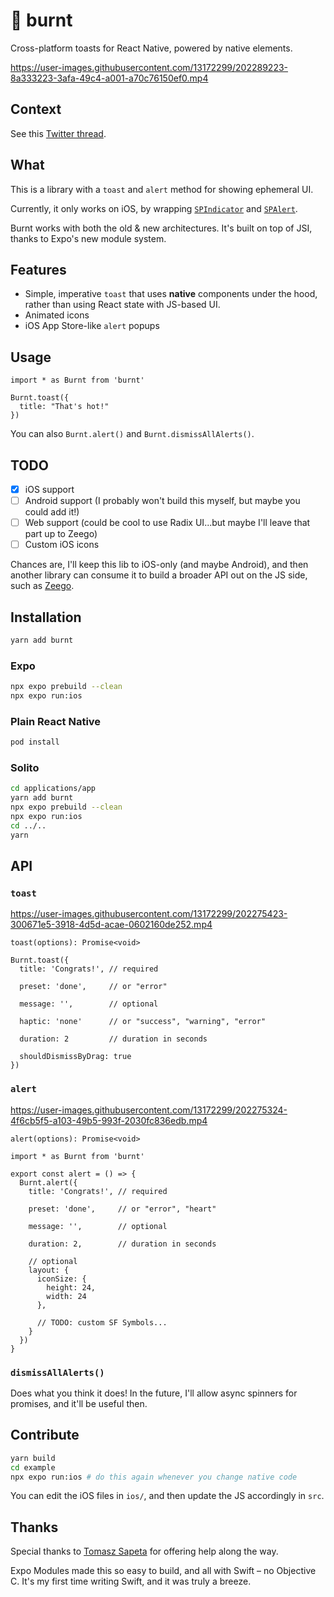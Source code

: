 # 🍞 burnt

Cross-platform toasts for React Native, powered by native elements.

https://user-images.githubusercontent.com/13172299/202289223-8a333223-3afa-49c4-a001-a70c76150ef0.mp4

 

## Context

See this [Twitter thread](https://twitter.com/FernandoTheRojo/status/1592923529644625920).

## What

This is a library with a `toast` and `alert` method for showing ephemeral UI. 

Currently, it only works on iOS, by wrapping [`SPIndicator`](https://github.com/ivanvorobei/SPIndicator) and [`SPAlert`](https://github.com/ivanvorobei/SPAlert).

Burnt works with both the old & new architectures. It's built on top of JSI, thanks to Expo's new module system.

## Features

- Simple, imperative `toast` that uses **native** components under the hood, rather than using React state with JS-based UI.
- Animated icons
- iOS App Store-like `alert` popups

## Usage

```tsx
import * as Burnt from 'burnt'

Burnt.toast({
  title: "That's hot!"
})
```

You can also `Burnt.alert()` and `Burnt.dismissAllAlerts()`.

## TODO

- [x] iOS support
- [ ] Android support (I probably won't build this myself, but maybe you could add it!)
- [ ] Web support (could be cool to use Radix UI...but maybe I'll leave that part up to Zeego)
- [ ] Custom iOS icons

Chances are, I'll keep this lib to iOS-only (and maybe Android), and then another library can consume it to build a broader API out on the JS side, such as [Zeego](https://zeego.dev).


## Installation

```sh
yarn add burnt
```

### Expo

```sh
npx expo prebuild --clean
npx expo run:ios
```

### Plain React Native

```sh
pod install
```

### Solito

```sh
cd applications/app
yarn add burnt
npx expo prebuild --clean
npx expo run:ios
cd ../..
yarn
```

## API

### `toast`

https://user-images.githubusercontent.com/13172299/202275423-300671e5-3918-4d5d-acae-0602160de252.mp4

`toast(options): Promise<void>`

```tsx
Burnt.toast({
  title: 'Congrats!', // required
  
  preset: 'done',     // or "error"
  
  message: '',        // optional
  
  haptic: 'none'      // or "success", "warning", "error"
  
  duration: 2         // duration in seconds
  
  shouldDismissByDrag: true
})
```

### `alert`

https://user-images.githubusercontent.com/13172299/202275324-4f6cb5f5-a103-49b5-993f-2030fc836edb.mp4

`alert(options): Promise<void>`

```tsx
import * as Burnt from 'burnt'

export const alert = () => {
  Burnt.alert({
    title: 'Congrats!', // required

    preset: 'done',     // or "error", "heart"

    message: '',        // optional
    
    duration: 2,        // duration in seconds

    // optional
    layout: {
      iconSize: {
        height: 24,
        width: 24
      },
      
      // TODO: custom SF Symbols...
    }
  })
}
```

### `dismissAllAlerts()`

Does what you think it does! In the future, I'll allow async spinners for promises, and it'll be useful then.

## Contribute

```sh
yarn build
cd example
npx expo run:ios # do this again whenever you change native code
```

You can edit the iOS files in `ios/`, and then update the JS accordingly in `src`.

## Thanks

Special thanks to [Tomasz Sapeta](https://twitter.com/tsapeta) for offering help along the way.

Expo Modules made this so easy to build, and all with Swift – no Objective C. It's my first time writing Swift, and it was truly a breeze.
